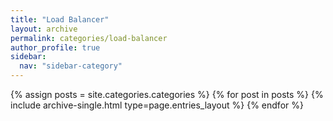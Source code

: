 ```yaml
---
title: "Load Balancer"
layout: archive
permalink: categories/load-balancer
author_profile: true
sidebar:
  nav: "sidebar-category"
---
```



{% assign posts = site.categories.categories %}
{% for post in posts %} {% include archive-single.html type=page.entries_layout %} {% endfor %}